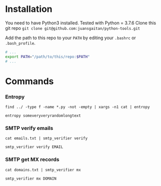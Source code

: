 # Installation
You need to have Python3 installed. Tested with Python = 3.7.6
Clone this git repo `git clone git@github.com:juansgaitan/python-tools.git`

Add the path to this repo to your `PATH` by editing your `.bashrc` or `.bash_profile`.

```bash
# ...
export PATH="/path/to/this/repo:$PATH"
# ...
```

# Commands

### Entropy
`find ../ -type f -name *.py -not -empty | xargs -n1 cat | entropy`

`entropy someveryveryrandomlongtext`

### SMTP verify emails
`cat emails.txt | smtp_verifier verify`

`smtp_verifier verify EMAIL`

### SMTP get MX records
`cat domains.txt | smtp_verifier mx`

`smtp_verifier mx DOMAIN`
